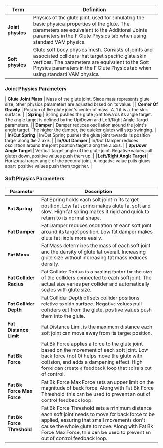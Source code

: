 | Term | Definition |
|------|------------|
| **Joint physics** | Physics of the glute joint, used for simulating the basic physical properties of the glute. The parameters are equivalent to the Additional Joints parameters in the F Glute Physics tab when using standard VAM physics. |
| **Soft physics** | Glute soft body physics mesh. Consists of joints and associated colliders that target specific glute skin vertices. The parameters are equivalent to the Soft Physics parameters in the F Glute Physics tab when using standard VAM physics. |

### Joint Physics Parameters

| **Glute Joint Mass** | Mass of the glute joint. Since mass represents glute size, other physics parameters are adjusted based on its value. |
| **Center Of Gravity** | Position of the glute joint's center of mass. At 1 it is at the skin surface. |
| **Spring** | Spring pushes the glute joint towards its angle target. The angle target is defined by the Up/Down and Left/Right Angle Target parameters. |
| **Damper** | Damper reduces oscillation around the joint's angle target. The higher the damper, the quicker glutes will stop swinging. |
| **In/Out Spring** | In/Out Spring pushes the glute joint towards its position target along the Z axis. |
| **In/Out Damper** | In/Out Damper reduces oscillation around the joint position target along the Z axis. |
| **Up/Down Angle Target** | Vertical target angle of the glute joint. Negative values pull glutes down, positive values push them up. |
| **Left/Right Angle Target** | Horizontal target angle of the pectoral joint. A negative value pulls glutes apart, positive values push them together. |

### Soft Physics Parameters

| Parameter | Description |
|-----------|-------------|
| **Fat Spring** | Fat Spring holds each soft joint in its target position. Low fat spring makes glute fat soft and slow. High fat spring makes it rigid and quick to return to its normal shape. |
| **Fat Damper** | Fat Damper reduces oscillation of each soft joint around its target position. Low fat damper makes glute fat jiggle more easily. |
| **Fat Mass** | Fat Mass determines the mass of each soft joint and the density of glute fat overall. Increasing glute size without increasing fat mass reduces density. |
| **Fat Collider Radius** | Fat Collider Radius is a scaling factor for the size of the colliders connected to each soft joint. The actual size varies per collider and automatically scales with glute size. |
| **Fat Collider Depth** | Fat Collider Depth offsets collider positions relative to skin surface. Negative values pull colliders out from the glute, positive values push them into the glute. |
| **Fat Distance Limit** | Fat Distance Limit is the maximum distance each soft joint can move away from its target position. |
| **Fat Bk Force** | Fat Bk Force applies a force to the glute joint based on the movement of each soft joint. Low back force (not 0) helps move the glute with collision, and adds a dampening effect. High force can create a feedback loop that spirals out of control. |
| **Fat Bk Force Max Force** | Fat Bk Force Max Force sets an upper limit on the magnitude of back force. Along with Fat Bk Force Threshold, this can be used to prevent an out of control feedback loop. |
| **Fat Bk Force Threshold** | Fat Bk Force Threshold sets a minimum distance each soft joint needs to move for back force to be applied, ensuring that small movements don't cause the whole glute to move. Along with Fat Bk Force Max Force, this can be used to prevent an out of control feedback loop. |
